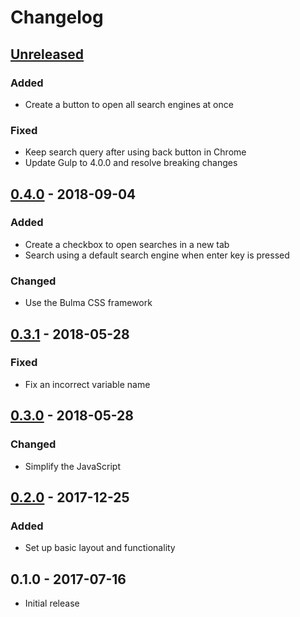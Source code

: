 # Changelog

## [Unreleased]
### Added
- Create a button to open all search engines at once
### Fixed
- Keep search query after using back button in Chrome
- Update Gulp to 4.0.0 and resolve breaking changes

## [0.4.0] - 2018-09-04
### Added
- Create a checkbox to open searches in a new tab
- Search using a default search engine when enter key is pressed
### Changed
- Use the Bulma CSS framework

## [0.3.1] - 2018-05-28
### Fixed
- Fix an incorrect variable name

## [0.3.0] - 2018-05-28
### Changed
- Simplify the JavaScript

## [0.2.0] - 2017-12-25
### Added
- Set up basic layout and functionality

## 0.1.0 - 2017-07-16
- Initial release

[Unreleased]: https://gitlab.com/johnjago/musearch/compare/v0.4.0...master
[0.4.0]: https://gitlab.com/johnjago/musearch/compare/v0.3.1...v0.4.0
[0.3.1]: https://gitlab.com/johnjago/musearch/compare/v0.3.0...v0.3.1
[0.3.0]: https://gitlab.com/johnjago/musearch/compare/v0.2.0...v0.3.0
[0.2.0]: https://gitlab.com/johnjago/musearch/compare/v0.1.0...v0.2.0